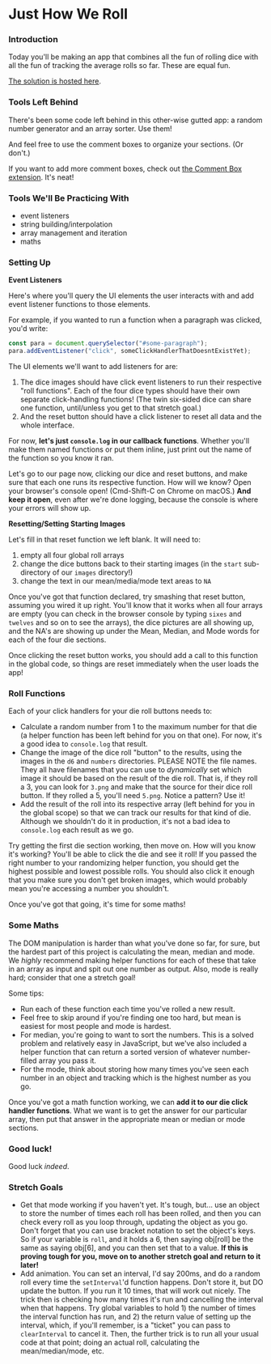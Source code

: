 # Just How We Roll

### Introduction

Today you'll be making an app that combines all the fun of rolling dice with all the fun of tracking the average rolls so far. These are equal fun.

[The solution is hosted here](http://just-how-we-roll-solution-2.surge.sh).

### Tools Left Behind

There's been some code left behind in this other-wise gutted app: a random number generator and an array sorter. Use them!

And feel free to use the comment boxes to organize your sections. (Or don't.)

If you want to add more comment boxes, check out [the Comment Box extension](https://marketplace.visualstudio.com/items?itemName=slysherz.comment-box). It's neat!

### Tools We'll Be Practicing With

- event listeners
- string building/interpolation
- array management and iteration
- maths

### Setting Up

**Event Listeners**

Here's where you'll query the UI elements the user interacts with and add event listener functions to those elements.

For example, if you wanted to run a function when a paragraph was clicked, you'd write:

```javascript
const para = document.querySelector("#some-paragraph");
para.addEventListener("click", someClickHandlerThatDoesntExistYet);
```

The UI elements we'll want to add listeners for are:

1. The dice images should have click event listeners to run their respective "roll functions". Each of the four dice types should have their own separate click-handling functions! (The twin six-sided dice can share one function, until/unless you get to that stretch goal.)
2. And the reset button should have a click listener to reset all data and the whole interface.

For now, **let's just `console.log` in our callback functions**. Whether you'll make them named functions or put them inline, just print out the name of the function so you know it ran.

Let's go to our page now, clicking our dice and reset buttons, and make sure that each one runs its respective function. How will we know? Open your browser's console open! (Cmd-Shift-C on Chrome on macOS.) **And keep it open**, even after we're done logging, because the console is where your errors will show up.

**Resetting/Setting Starting Images**

Let's fill in that reset function we left blank. It will need to:

1. empty all four global roll arrays
2. change the dice buttons back to their starting images (in the `start` sub-directory of our `images` directory!)
3. change the text in our mean/media/mode text areas to `NA`

Once you've got that function declared, try smashing that reset button, assuming you wired it up right. You'll know that it works when all four arrays are empty (you can check in the browser console by typing `sixes` and `twelves` and so on to see the arrays), the dice pictures are all showing up, and the NA's are showing up under the Mean, Median, and Mode words for each of the four die sections.

Once clicking the reset button works, you should add a call to this function in the global code, so things are reset immediately when the user loads the app!

### Roll Functions

Each of your click handlers for your die roll buttons needs to:

- Calculate a random number from 1 to the maximum number for that die (a helper function has been left behind for you on that one). For now, it's a good idea to `console.log` that result.
- Change the image of the dice roll "button" to the results, using the images in the `d6` and `numbers` directories. PLEASE NOTE the file names. They all have filenames that you can use to _dynamically_ set which image it should be based on the result of the die roll. That is, if they roll a 3, you can look for `3.png` and make that the source for their dice roll button. If they rolled a 5, you'll need `5.png`. Notice a pattern? Use it!
- Add the result of the roll into its respective array (left behind for you in the global scope) so that we can track our results for that kind of die. Although we shouldn't do it in production, it's not a bad idea to `console.log` each result as we go.

Try getting the first die section working, then move on. How will you know it's working? You'll be able to click the die and see it roll! If you passed the right number to your randomizing helper function, you should get the highest possible and lowest possible rolls. You should also click it enough that you make sure you don't get broken images, which would probably mean you're accessing a number you shouldn't.

Once you've got that going, it's time for some maths!

### Some Maths

The DOM manipulation is harder than what you've done so far, for sure, but the hardest part of this project is calculating the mean, median and mode. We _highly_ recommend making helper functions for each of these that take in an array as input and spit out one number as output. Also, mode is really hard; consider that one a stretch goal!

Some tips:

- Run each of these function each time you've rolled a new result.
- Feel free to skip around if you're finding one too hard, but mean is easiest for most people and mode is hardest.
- For median, you're going to want to sort the numbers. This is a solved problem and relatively easy in JavaScript, but we've also included a helper function that can return a sorted version of whatever number-filled array you pass it.
- For the mode, think about storing how many times you've seen each number in an object and tracking which is the highest number as you go.

Once you've got a math function working, we can **add it to our die click handler functions**. What we want is to get the answer for our particular array, then put that answer in the appropriate mean or median or mode sections.

### Good luck!

Good luck _indeed_.

### Stretch Goals

- Get that mode working if you haven't yet. It's tough, but... use an object to store the number of times each roll has been rolled, and then you can check every roll as you loop through, updating the object as you go. Don't forget that you can use bracket notation to set the object's keys. So if your variable is `roll`, and it holds a 6, then saying obj[roll] be the same as saying obj[6], and you can then set that to a value. **If this is proving tough for you, move on to another stretch goal and return to it later!**
- Add animation. You can set an interval, I'd say 200ms, and do a random roll every time the `setInterval`'d function happens. Don't store it, but DO update the button. If you run it 10 times, that will work out nicely. The trick then is checking how many times it's run and cancelling the interval when that happens. Try global variables to hold 1) the number of times the interval function has run, and 2) the return value of setting up the interval, which, if you'll remember, is a "ticket" you can pass to `clearInterval` to cancel it. Then, the further trick is to run all your usual code at that point; doing an actual roll, calculating the mean/median/mode, etc.
